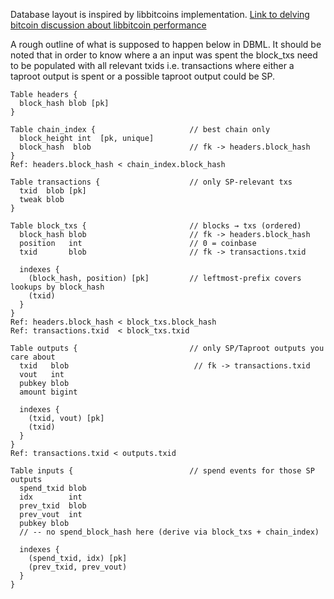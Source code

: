 
Database layout is inspired by libbitcoins implementation. [Link to delving bitcoin discussion about libbitcoin performance](https://delvingbitcoin.org/t/libbitcoin-for-core-people/1222)

A rough outline of what is supposed to happen below in DBML. It should be noted that in order to know where a an input was spent the block_txs need to be populated with all relevant txids i.e. transactions where either a taproot output is spent or a possible taproot output could be SP.


```dbml
Table headers {
  block_hash blob [pk]
}

Table chain_index {                     // best chain only
  block_height int  [pk, unique]
  block_hash  blob                      // fk -> headers.block_hash
}
Ref: headers.block_hash < chain_index.block_hash

Table transactions {                    // only SP-relevant txs
  txid  blob [pk]
  tweak blob
}

Table block_txs {                       // blocks → txs (ordered)
  block_hash blob                       // fk -> headers.block_hash
  position   int                        // 0 = coinbase
  txid       blob                       // fk -> transactions.txid

  indexes {
    (block_hash, position) [pk]         // leftmost-prefix covers lookups by block_hash
    (txid)
  }
}
Ref: headers.block_hash < block_txs.block_hash
Ref: transactions.txid  < block_txs.txid

Table outputs {                         // only SP/Taproot outputs you care about
  txid   blob                            // fk -> transactions.txid
  vout   int
  pubkey blob
  amount bigint

  indexes {
    (txid, vout) [pk]
    (txid)
  }
}
Ref: transactions.txid < outputs.txid

Table inputs {                          // spend events for those SP outputs
  spend_txid blob
  idx        int
  prev_txid  blob
  prev_vout  int
  pubkey blob
  // -- no spend_block_hash here (derive via block_txs + chain_index)

  indexes {
    (spend_txid, idx) [pk]
    (prev_txid, prev_vout)
  }
}

```
